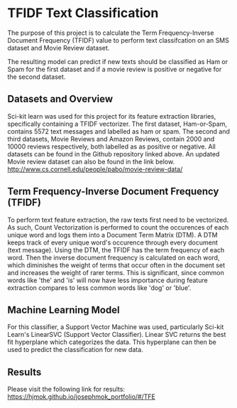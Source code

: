 # TFIDF Text Classification

The purpose of this project is to calculate the Term Frequency-Inverse Document Frequency (TFIDF) value to perform text classifcation on an SMS dataset and Movie Review dataset. 

The resulting model can predict if new texts should be classified as Ham or Spam for the first dataset and if a movie review is positive or negative for the second dataset. 

## Datasets and Overview
Sci-kit learn was used for this project for its feature extraction libraries, specifically containing a TFIDF vectorizer.
The first dataset, Ham-or-Spam, contains 5572 text messages and labelled as ham or spam. The second and third datasets, Movie Reviews and Amazon Reviews, contain 2000 and 10000 reviews respectively, both labelled as as positive or negative. All datasets can be found in the Github repository linked above. An updated Movie review dataset can also be found in the link below.
http://www.cs.cornell.edu/people/pabo/movie-review-data/

## Term Frequency-Inverse Document Frequency (TFIDF)
To perform text feature extraction, the raw texts first need to be vectorized. As such, Count Vectorization is performed to count the occurences of each unique word and logs them into a Document Term Matrix (DTM). A DTM keeps track of every unique word's occurence through every document (text message).
Using the DTM, the TFIDF has the term frequency of each word. Then the inverse document frequency is calculated on each word, which diminishes the weight of terms that occur often in the document set and increases the weight of rarer terms. This is significant, since common words like 'the' and 'is' will now have less importance during feature extraction compares to less common words like 'dog' or 'blue'.

## Machine Learning Model
For this classifier, a Support Vector Machine was used, particularly Sci-kit Learn's LinearSVC (Support Vector Classifier). Linear SVC returns the best fit hyperplane which categorizes the data. This hyperplane can then be used to predict the classification for new data.

## Results

Please visit the following link for results: https://hjmok.github.io/josephmok_portfolio/#/TFE 
